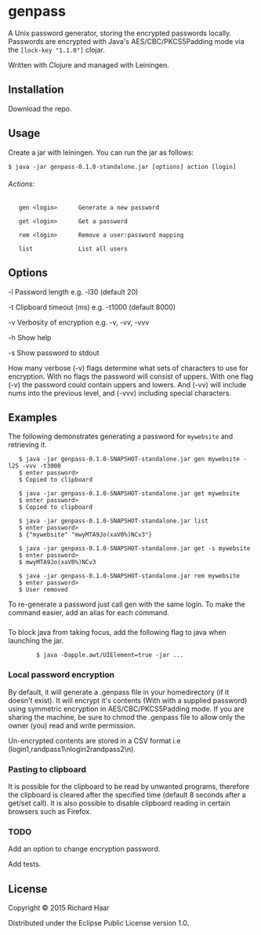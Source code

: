 # genpass

A Unix password generator, storing the encrypted passwords locally. Passwords are encrypted with Java's AES/CBC/PKCS5Padding mode via the `[lock-key "1.1.0"]` clojar.

Written with Clojure and managed with Leiningen.

## Installation

Download the repo.

## Usage

Create a jar with leiningen. You can run the jar as follows:

    $ java -jar genpass-0.1.0-standalone.jar [options] action [login]


###### Actions:
       gen <login>      Generate a new password

       get <login>      Get a password

       rem <login>      Remove a user:password mapping

       list             List all users


## Options

-l      Password length         e.g. -l30       (default 20)

-t      Clipboard timeout (ms)  e.g. -t1000     (default 8000)

-v      Verbosity of encryption e.g. -v, -vv, -vvv

-h      Show help

-s      Show password to stdout

How many verbose (-v) flags determine what sets of characters to use for encryption. With no flags the password will consist of uppers. With one flag (-v) the password could contain  uppers and lowers. And (-vv) will include nums into the previous level, and (-vvv) including special characters.

## Examples

The following demonstrates generating a password for `mywebsite` and retrieving it.

```
   $ java -jar genpass-0.1.0-SNAPSHOT-standalone.jar gen mywebsite -l25 -vvv -t3000
   $ enter password>
   $ Copied to clipboard

   $ java -jar genpass-0.1.0-SNAPSHOT-standalone.jar get mywebsite
   $ enter password>
   $ Copied to clipboard

   $ java -jar genpass-0.1.0-SNAPSHOT-standalone.jar list
   $ enter password>
   $ {"mywebsite" "mwyMTA9Jo(xaV0%)NCv3"}

   $ java -jar genpass-0.1.0-SNAPSHOT-standalone.jar get -s mywebsite
   $ enter password>
   $ mwyMTA9Jo(xaV0%)NCv3

   $ java -jar genpass-0.1.0-SNAPSHOT-standalone.jar rem mywebsite
   $ enter password>
   $ User removed
```

To re-generate a password just call gen with the same login. To make the command easier, add an alias for each command.

###

To block java from taking focus, add the following flag to java when launching the jar.

```
        $ java -Dapple.awt/UIElement=true -jar ... 
```

### Local password encryption

By default, it will generate a .genpass file in your homedirectory (if it doesn't exist). It will encrypt it's contents (With  with a supplied password) using symmetric encryption in AES/CBC/PKCS5Padding mode. If you are sharing the machine, be sure to chmod the .genpass file to allow only the owner (you) read and write permission.

Un-encrypted contents are stored in a CSV format i.e (login1,randpass1\nlogin2randpass2\n).

### Pasting to clipboard

It is possible for the clipboard to be read by unwanted programs, therefore the clipboard is cleared after the specified time (default 8 seconds after a get/set call). It is also possible to disable clipboard reading in certain browsers such as Firefox.
 
### TODO

Add an option to change encryption password.

Add tests.

## License

Copyright © 2015 Richard Haar

Distributed under the Eclipse Public License version 1.0.
